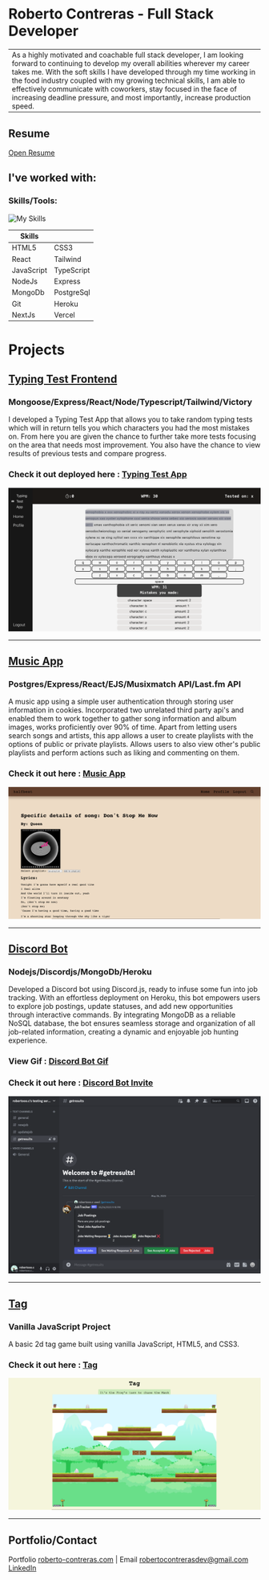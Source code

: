 # Roberto Contreras - Full Stack Developer
<table>
<tr>
<td>
As a highly motivated and coachable full stack developer, I am looking forward to continuing to develop my overall abilities wherever my career takes me. With the soft skills I have developed through my time working in the food industry coupled with my growing technical skills, I am able to effectively communicate with coworkers, stay focused in the face of increasing deadline pressure, and most importantly, increase production speed.
</td>
</tr>
</table>

## Resume
[Open Resume](https://www.roberto-contreras.com/RobertoContrerasResume.pdf)
<br>
## I've worked with:

### Skills/Tools:

![My Skills](https://skillicons.dev/icons?i=react,nodejs,express,mongodb,heroku,tailwind,git,js,ts,nextjs,vercel,postgres,html,css)

| Skills     |            |
| ---------- | ---------- |
| HTML5      | CSS3       |
| React      | Tailwind   |
| JavaScript | TypeScript |
| NodeJs     | Express    |
| MongoDb    | PostgreSql |
| Git        | Heroku     |
| NextJs     | Vercel     |

# Projects

## [Typing Test Frontend](https://github.com/robertoooc/TypingTestApp-client)

### Mongoose/Express/React/Node/Typescript/Tailwind/Victory

I developed a Typing Test App that allows you to take random typing tests which will in return tells you which characters you had the most mistakes on. From here you are given the chance to further take more tests focusing on the area that needs most improvement. You also have the chance to view results of previous tests and compare progress.

### Check it out deployed here : [Typing Test App](https://benevolent-medovik-143b82.netlify.app/)

![Typing Test](imgs/TypingTestApp.png)
<hr>

## [Music App](https://github.com/robertoooc/project-2)

### Postgres/Express/React/EJS/Musixmatch API/Last.fm API

A music app using a simple user authentication through storing user information in cookies. Incorporated two unrelated third party api's and enabled them to work together to gather song information and album images, works proficiently over 90% of time. Apart from letting users search songs and artists, this app allows a user to create playlists with the options of public or private playlists. Allows users to also view other's public playlists and perform actions such as liking and commenting on them.

### Check it out here : [Music App](https://roberto-project-two-1114.herokuapp.com/)

 ![music app](imgs/musicApp.png)

<hr>

## [Discord Bot](https://github.com/robertoooc/Discord-bot)

### Nodejs/Discordjs/MongoDb/Heroku

Developed a Discord bot using Discord.js, ready to infuse some fun into job tracking. With an effortless deployment on Heroku, this bot empowers users to explore job postings, update statuses, and add new opportunities through interactive commands. By integrating MongoDB as a reliable NoSQL database, the bot ensures seamless storage and organization of all job-related information, creating a dynamic and enjoyable job hunting experience.

### View Gif : [Discord Bot Gif](https://github.com/robertoooc/Discord-bot/blob/main/gifs/getResults.gif)

### Check it out here : [Discord Bot Invite](https://discord.com/oauth2/authorize?client_id=1106759915466403870&permissions=26829587381312&scope=bot)

 ![Discord Bot](imgs/DiscordBot.png)

<hr>

## [Tag](https://github.com/robertoooc/project1-pitch)

### Vanilla JavaScript Project

A basic 2d tag game built using vanilla JavaScript, HTML5, and CSS3.

### Check it out here : [Tag](https://robertoooc.github.io/project1-pitch/)

 ![tag](imgs/tag.png)

<hr>

## Portfolio/Contact

Portfolio [roberto-contreras.com](https://www.roberto-contreras.com/) | Email [robertocontrerasdev@gmail.com](mailto:robertocontrerasdev@gmail.com)\
[LinkedIn](https://www.linkedin.com/in/robertocontreras-software/)
